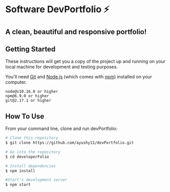# Software DevPortfolio ⚡️ 

## A clean, beautiful and responsive portfolio!

## Getting Started

These instructions will get you a copy of the project up and running on your local machine for development and testing purposes.

You'll need [Git](https://git-scm.com) and [Node.js](https://nodejs.org/en/download/) (which comes with [npm](http://npmjs.com)) installed on your computer.

```
node@v10.16.0 or higher
npm@6.9.0 or higher
git@2.17.1 or higher
```
## How To Use 

From your command line, clone and run devPortfolio:

```bash
# Clone this repository
$ git clone https://github.com/ayushy11/devPortfolio.git

# Go into the repository
$ cd developerFolio

# Install dependencies
$ npm install

#Start's development server
$ npm start
```

